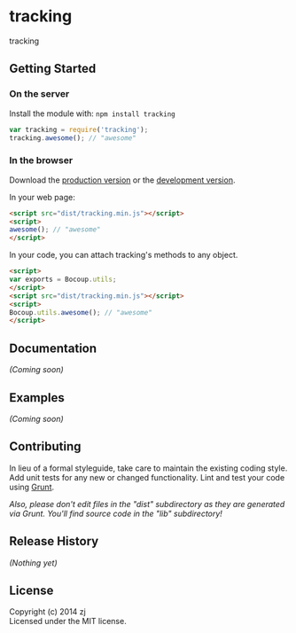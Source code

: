# tracking

tracking

## Getting Started
### On the server
Install the module with: `npm install tracking`

```javascript
var tracking = require('tracking');
tracking.awesome(); // "awesome"
```

### In the browser
Download the [production version][min] or the [development version][max].

[min]: https://raw.github.com/jianzhan/Client/master/dist/tracking.min.js
[max]: https://raw.github.com/jianzhan/Client/master/dist/tracking.js

In your web page:

```html
<script src="dist/tracking.min.js"></script>
<script>
awesome(); // "awesome"
</script>
```

In your code, you can attach tracking's methods to any object.

```html
<script>
var exports = Bocoup.utils;
</script>
<script src="dist/tracking.min.js"></script>
<script>
Bocoup.utils.awesome(); // "awesome"
</script>
```

## Documentation
_(Coming soon)_

## Examples
_(Coming soon)_

## Contributing
In lieu of a formal styleguide, take care to maintain the existing coding style. Add unit tests for any new or changed functionality. Lint and test your code using [Grunt](http://gruntjs.com/).

_Also, please don't edit files in the "dist" subdirectory as they are generated via Grunt. You'll find source code in the "lib" subdirectory!_

## Release History
_(Nothing yet)_

## License
Copyright (c) 2014 zj  
Licensed under the MIT license.

